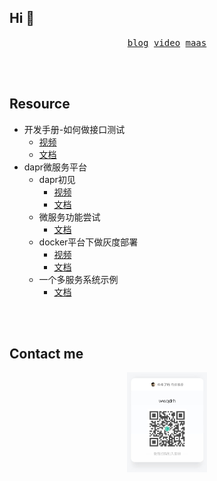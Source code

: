 ## Hi 👋

<p align="center">
  <samp>
    <a href="https://wwqdrh.github.io">blog</a>
  </samp>
  <samp>
    <a href="https://space.bilibili.com/538676331">video</a>
  </samp>
  <samp>
    <a href="http://114.132.221.80/">maas</a>
  </samp>
</p>

<br />

<br />

## Resource

- 开发手册-如何做接口测试
  - [视频](https://www.bilibili.com/video/BV1fY411R7Dq/?share_source=copy_web&vd_source=7e061b9f0ecc7c6ef4ca5ea89c5733a2)
  - [文档](https://github.com/wwqdrh/broadcast/blob/main/how_api_test/README.md)
- dapr微服务平台
  - dapr初见
    - [视频](https://www.bilibili.com/video/BV1L24y1y75B/?share_source=copy_web&vd_source=7e061b9f0ecc7c6ef4ca5ea89c5733a2)
    - [文档](https://github.com/wwqdrh/broadcast/blob/main/use_dapr/01-start/docs.md)
  - 微服务功能尝试
    - [文档](https://github.com/wwqdrh/broadcast/blob/main/use_dapr/02-basic/docs.md)
  - docker平台下做灰度部署
    - [视频](https://www.bilibili.com/video/BV1c84y1k79a/)
    - [文档](https://github.com/wwqdrh/broadcast/blob/main/use_dapr/03-gray/docs.md)
  - 一个多服务系统示例
    - [文档](https://github.com/wwqdrh/broadcast/blob/main/use_dapr/04-doaapp/README.md)
<br />

<br />

## Contact me

<p align="center">
  <img width="128" src="./know-chat.jpg" />
</p>
